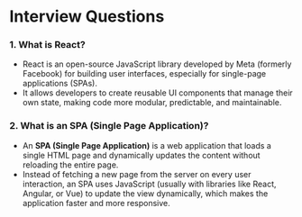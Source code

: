 # Interview Questions

### 1.  What is React?
- React is an open-source JavaScript library developed by Meta (formerly Facebook) for building user interfaces, especially for single-page applications (SPAs).
- It allows developers to create reusable UI components that manage their own state, making code more modular, predictable, and maintainable.

### 2. What is an SPA (Single Page Application)?
- An **SPA (Single Page Application)** is a web application that loads a single HTML page and dynamically updates the content without reloading the entire page.
- Instead of fetching a new page from the server on every user interaction, an SPA uses JavaScript (usually with libraries like React, Angular, or Vue) to update the view dynamically, which makes the application faster and more responsive.